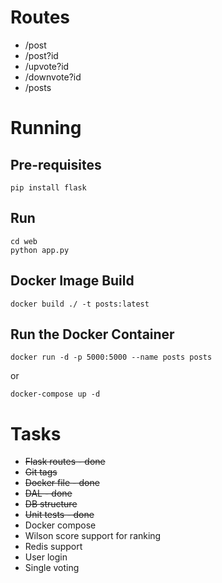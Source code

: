 # Routes

* /post
* /post?id
* /upvote?id
* /downvote?id
* /posts

# Running

## Pre-requisites

    pip install flask

## Run

    cd web
    python app.py 
    
## Docker Image Build

    docker build ./ -t posts:latest
   
## Run the Docker Container

    docker run -d -p 5000:5000 --name posts posts   
 
or 

    docker-compose up -d
# Tasks

* ~~Flask routes - done~~
* ~~Git tags~~
* ~~Docker file - done~~
* ~~DAL - done~~
* ~~DB structure~~
* ~~Unit tests - done~~
* Docker compose
* Wilson score support for ranking
* Redis support
* User login
* Single voting
  